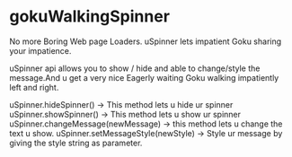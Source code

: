 # gokuWalkingSpinner
No more Boring Web page Loaders. uSpinner lets impatient Goku sharing your impatience.

uSpinner api allows you to show / hide and able to change/style the message.And u get a very nice Eagerly waiting Goku
walking impatiently left and right.

uSpinner.hideSpinner() -> This method lets u hide ur spinner
uSpinner.showSpinner() -> This method lets u show ur spinner
uSpinner.changeMessage(newMessage) -> this method lets u change the text u show.
uSpinner.setMessageStyle(newStyle) -> Style ur message by giving the style string as parameter.
